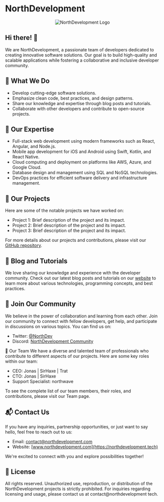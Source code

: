# NorthDevelopment

<p align="center">
  <img src="https://media.discordapp.net/attachments/984837636457918466/1125547924324098048/giphy_3.gif?width=342&height=342" alt="NorthDevelopment Logo">
</p>

## Hi there! 👋
We are NorthDevelopment, a passionate team of developers dedicated to creating innovative software solutions. Our goal is to build high-quality and scalable applications while fostering a collaborative and inclusive developer community.

## 🔭 What We Do
- Develop cutting-edge software solutions.
- Emphasize clean code, best practices, and design patterns.
- Share our knowledge and expertise through blog posts and tutorials.
- Collaborate with other developers and contribute to open-source projects.

## 🌱 Our Expertise
- Full-stack web development using modern frameworks such as React, Angular, and Node.js.
- Mobile app development for iOS and Android using Swift, Kotlin, and React Native.
- Cloud computing and deployment on platforms like AWS, Azure, and Google Cloud.
- Database design and management using SQL and NoSQL technologies.
- DevOps practices for efficient software delivery and infrastructure management.

## 🚀 Our Projects
Here are some of the notable projects we have worked on:
- Project 1: Brief description of the project and its impact.
- Project 2: Brief description of the project and its impact.
- Project 3: Brief description of the project and its impact.

For more details about our projects and contributions, please visit our [GitHub repository](https://github.com/NorthDevelopment).

## 📝 Blog and Tutorials
We love sharing our knowledge and experience with the developer community. Check out our latest blog posts and tutorials on our [website](https://docs.northdevelopment.tech) to learn more about various technologies, programming concepts, and best practices.

## 👥 Join Our Community
We believe in the power of collaboration and learning from each other. Join our community to connect with fellow developers, get help, and participate in discussions on various topics. You can find us on:
- Twitter: [@NorthDev](https://twitter.com/NorthDev)
- Discord: [NorthDevelopment Community](https://discord.gg/fUvK2jed34)

💼 Our Team
We have a diverse and talented team of professionals who contribute to different aspects of our projects. Here are some key roles within our team:

- CEO: Jonas | SirHaxe | Trat
- CTO: Jonas | SirHaxe
- Support Specialist: northwave
  
To see the complete list of our team members, their roles, and contributions, please visit our Team page.

## 📬 Contact Us
If you have any inquiries, partnership opportunities, or just want to say hello, feel free to reach out to us:
- Email: contact@northdevelopment.com
- Website: [www.northdevelopment.com](https://northdevelopment.tech)

We're excited to connect with you and explore possibilities together!

## 📜 License
All rights reserved. Unauthorized use, reproduction, or distribution of the NorthDevelopment projects is strictly prohibited. For inquiries regarding licensing and usage, please contact us at contact@northdevelopment tech.


